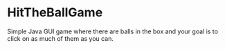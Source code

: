 # HitTheBallGame
Simple Java GUI game where there are balls in the box and your goal is to click on as much of them as you can.

